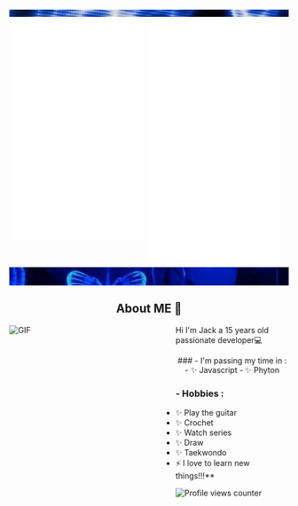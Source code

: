 <div class="parte_de_arriba">
<img src="22.png">
</div>


<div>
  <img src="/metrics1.svg" width="48%" align="top" />
  <img src="/metrics2.svg" width="48%"  />
</div>

<div class="contenedor">
<img src="3vs4.png" align="top">
</div>





## <div align="center">About ME 💬 </div>  
 

<img height="420" width="300" alt="GIF" align="left" src="https://images.pexels.com/photos/213399/pexels-photo-213399.jpeg?auto=compress&cs=tinysrgb&w=1260&h=750&dpr=1">

Hi I'm Jack a 15 years old passionate developer💻  
  
<p align="center">
### - I'm passing my time in :
- ✨ Javascript
- ✨ Phyton
  
<p align="center">

### - Hobbies : 
- ✨ Play the guitar
- ✨ Crochet
- ✨ Watch series
- ✨ Draw
- ✨ Taekwondo
- ⚡ I love to learn new things!!!**  

![Profile views counter](https://komarev.com/ghpvc/?username=jackvvl&&style=flat-square)  


<p align="left">







